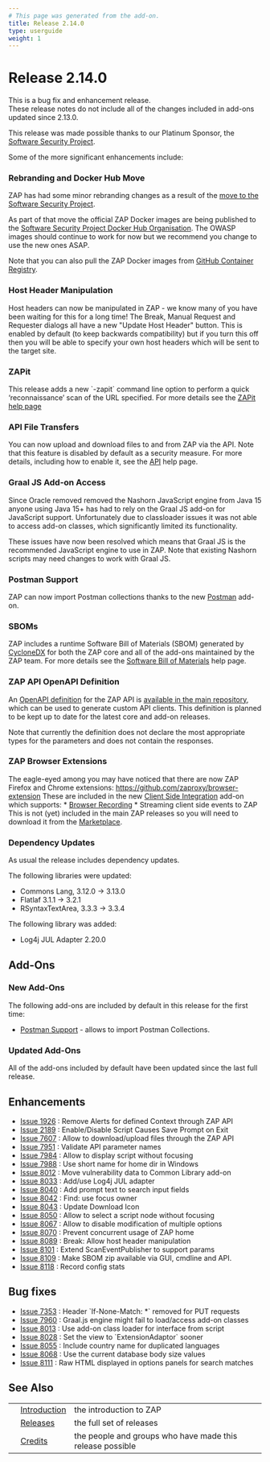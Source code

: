 ```yaml
---
# This page was generated from the add-on.
title: Release 2.14.0
type: userguide
weight: 1
---
```


# Release 2.14.0

This is a bug fix and enhancement release.   
These release notes do not include all of the changes included in add-ons updated since 2.13.0.

This release was made possible thanks to our Platinum Sponsor, the [Software Security Project](https://softwaresecurityproject.org/).

Some of the more significant enhancements include:

### Rebranding and Docker Hub Move

ZAP has had some minor rebranding changes as a result of the [move to the Software Security Project](/blog/2023-08-01-zap-is-joining-the-software-security-project/).

As part of that move the official ZAP Docker images are being published to the
[Software Security Project Docker Hub Organisation](https://hub.docker.com/u/softwaresecurityproject).
The OWASP images should continue to work for now but we recommend you change to use the new ones ASAP.

Note that you can also pull the ZAP Docker images from [GitHub Container Registry](https://github.com/zaproxy/zaproxy/pkgs/container/zaproxy/versions?filters%5Bversion_type%5D=tagged).

### Host Header Manipulation

Host headers can now be manipulated in ZAP - we know many of you have been waiting for this for a long time! The Break, Manual Request and Requester dialogs all have a new "Update Host Header" button. This is enabled by default (to keep backwards compatibility) but if you turn this off then you will be able to specify your own host headers which will be sent to the target site.

### ZAPit

This release adds a new \`-zapit\` command line option to perform a quick ‘reconnaissance’ scan of the URL specified. For more details see the [ZAPit help page](/docs/desktop/addons/quick-start/zapit/)

### API File Transfers

You can now upload and download files to and from ZAP via the API. Note that this feature is disabled by default as a security measure. For more details, including how to enable it, see the [API](/docs/desktop/start/features/api/#filexfer) help page.

### Graal JS Add-on Access

Since Oracle removed removed the Nashorn JavaScript engine from Java 15 anyone using Java 15+ has had to rely on the Graal JS add-on for JavaScript support. Unfortunately due to classloader issues it was not able to access add-on classes, which significantly limited its functionality.

These issues have now been resolved which means that Graal JS is the recommended JavaScript engine to use in ZAP.
Note that existing Nashorn scripts may need changes to work with Graal JS.

### Postman Support

ZAP can now import Postman collections thanks to the new [Postman](/docs/desktop/addons/postman-support/) add-on.

### SBOMs

ZAP includes a runtime Software Bill of Materials (SBOM) generated by [CycloneDX](https://cyclonedx.org/) for both the ZAP core and all of the add-ons maintained by the ZAP team. For more details see the [Software Bill of Materials](/docs/desktop/start/features/sbom/) help page.

### ZAP API OpenAPI Definition

An [OpenAPI definition](https://swagger.io/) for the ZAP API is [available in the main repository](https://raw.githubusercontent.com/zaproxy/zap-api-docs/main/openapi.yaml), which can be used to generate custom API clients. This definition is planned to be kept up to date for the latest core and add-on releases.

Note that currently the definition does not declare the most appropriate types for the parameters and does not contain the responses.

### ZAP Browser Extensions

The eagle-eyed among you may have noticed that there are now ZAP Firefox and Chrome extensions: https://github.com/zaproxy/browser-extension These are included in the new [Client Side Integration](/docs/desktop/addons/client-side-integration/) add-on which supports: \* [Browser Recording](/blog/2023-09-11-browser-recorder/) \* Streaming client side events to ZAP This is not (yet) included in the main ZAP releases so you will need to download it from the [Marketplace](/addons/).

### Dependency Updates

As usual the release includes dependency updates.

The following libraries were updated:

* Commons Lang, 3.12.0 → 3.13.0
* Flatlaf 3.1.1 → 3.2.1
* RSyntaxTextArea, 3.3.3 → 3.3.4

The following library was added:


* Log4j JUL Adapter 2.20.0

## Add-Ons

### New Add-Ons

The following add-ons are included by default in this release for the first time:

* [Postman Support](/docs/desktop/addons/postman-support/) - allows to import Postman Collections.

### Updated Add-Ons

All of the add-ons included by default have been updated since the last full release.

## Enhancements

* [Issue 1926](https://github.com/zaproxy/zaproxy/issues/1926) : Remove Alerts for defined Context through ZAP API
* [Issue 2189](https://github.com/zaproxy/zaproxy/issues/2189) : Enable/Disable Script Causes Save Prompt on Exit
* [Issue 7607](https://github.com/zaproxy/zaproxy/issues/7607) : Allow to download/upload files through the ZAP API
* [Issue 7951](https://github.com/zaproxy/zaproxy/issues/7951) : Validate API parameter names
* [Issue 7984](https://github.com/zaproxy/zaproxy/issues/7984) : Allow to display script without focusing
* [Issue 7988](https://github.com/zaproxy/zaproxy/issues/7988) : Use short name for home dir in Windows
* [Issue 8012](https://github.com/zaproxy/zaproxy/issues/8012) : Move vulnerability data to Common Library add-on
* [Issue 8033](https://github.com/zaproxy/zaproxy/issues/8033) : Add/use Log4j JUL adapter
* [Issue 8040](https://github.com/zaproxy/zaproxy/issues/8040) : Add prompt text to search input fields
* [Issue 8042](https://github.com/zaproxy/zaproxy/issues/8042) : Find: use focus owner
* [Issue 8043](https://github.com/zaproxy/zaproxy/issues/8043) : Update Download Icon
* [Issue 8050](https://github.com/zaproxy/zaproxy/issues/8050) : Allow to select a script node without focusing
* [Issue 8067](https://github.com/zaproxy/zaproxy/issues/8067) : Allow to disable modification of multiple options
* [Issue 8070](https://github.com/zaproxy/zaproxy/issues/8070) : Prevent concurrent usage of ZAP home
* [Issue 8089](https://github.com/zaproxy/zaproxy/issues/8089) : Break: Allow host header manipulation
* [Issue 8101](https://github.com/zaproxy/zaproxy/issues/8101) : Extend ScanEventPublisher to support params
* [Issue 8109](https://github.com/zaproxy/zaproxy/issues/8109) : Make SBOM zip available via GUI, cmdline and API.
* [Issue 8118](https://github.com/zaproxy/zaproxy/issues/8118) : Record config stats

## Bug fixes

* [Issue 7353](https://github.com/zaproxy/zaproxy/issues/7353) : Header \`If-None-Match: \*\` removed for PUT requests
* [Issue 7960](https://github.com/zaproxy/zaproxy/issues/7960) : Graal.js engine might fail to load/access add-on classes
* [Issue 8013](https://github.com/zaproxy/zaproxy/issues/8013) : Use add-on class loader for interface from script
* [Issue 8028](https://github.com/zaproxy/zaproxy/issues/8028) : Set the view to \`ExtensionAdaptor\` sooner
* [Issue 8055](https://github.com/zaproxy/zaproxy/issues/8055) : Include country name for duplicated languages
* [Issue 8068](https://github.com/zaproxy/zaproxy/issues/8068) : Use the current database body size values
* [Issue 8111](https://github.com/zaproxy/zaproxy/issues/8111) : Raw HTML displayed in options panels for search matches

## See Also

|   |                                     |                                                           |
|---|-------------------------------------|-----------------------------------------------------------|
|   | [Introduction](/docs/desktop/)      | the introduction to ZAP                                   |
|   | [Releases](/docs/desktop/releases/) | the full set of releases                                  |
|   | [Credits](/docs/desktop/credits/)   | the people and groups who have made this release possible |
